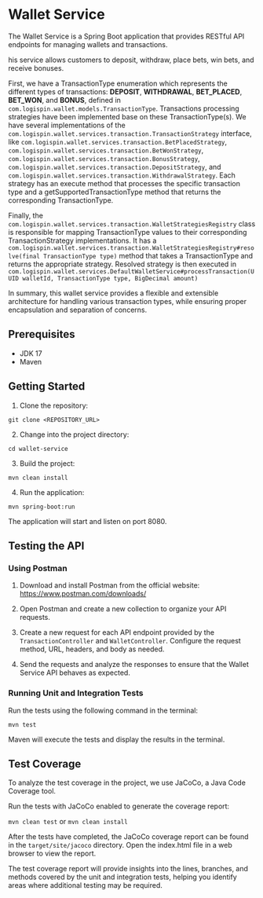 # Wallet Service

The Wallet Service is a Spring Boot application that provides RESTful API endpoints for managing wallets and transactions.

his service allows customers to deposit, withdraw, place bets, win bets, and receive bonuses.

First, we have a TransactionType enumeration which represents the different types of transactions: **DEPOSIT**, **WITHDRAWAL**, **BET_PLACED**, **BET_WON**, and **BONUS**, defined in `com.logispin.wallet.models.TransactionType`. Transactions processing strategies have been implemented base on these TransactionType(s). We have several implementations of the `com.logispin.wallet.services.transaction.TransactionStrategy` interface, like `com.logispin.wallet.services.transaction.BetPlacedStrategy`, `com.logispin.wallet.services.transaction.BetWonStrategy`, `com.logispin.wallet.services.transaction.BonusStrategy`, `com.logispin.wallet.services.transaction.DepositStrategy`, and `com.logispin.wallet.services.transaction.WithdrawalStrategy`. Each strategy has an execute method that processes the specific transaction type and a getSupportedTransactionType method that returns the corresponding TransactionType.

Finally, the `com.logispin.wallet.services.transaction.WalletStrategiesRegistry` class is responsible for mapping TransactionType values to their corresponding TransactionStrategy implementations. It has a `com.logispin.wallet.services.transaction.WalletStrategiesRegistry#resolve(final TransactionType type)` method that takes a TransactionType and returns the appropriate strategy. Resolved strategy is then executed in `com.logispin.wallet.services.DefaultWalletService#processTransaction(UUID walletId, TransactionType type, BigDecimal amount)`

In summary, this wallet service provides a flexible and extensible architecture for handling various transaction types, while ensuring proper encapsulation and separation of concerns.

## Prerequisites

- JDK 17
- Maven

## Getting Started

1. Clone the repository:

```git clone <REPOSITORY_URL>```

2. Change into the project directory:

```cd wallet-service```

3. Build the project:
   
```mvn clean install```

4. Run the application:

```mvn spring-boot:run```


The application will start and listen on port 8080.

## Testing the API

### Using Postman

1. Download and install Postman from the official website: https://www.postman.com/downloads/

2. Open Postman and create a new collection to organize your API requests.

3. Create a new request for each API endpoint provided by the `TransactionController` and `WalletController`. Configure the request method, URL, headers, and body as needed.

4. Send the requests and analyze the responses to ensure that the Wallet Service API behaves as expected.

### Running Unit and Integration Tests

Run the tests using the following command in the terminal:

```mvn test```


Maven will execute the tests and display the results in the terminal.

## Test Coverage

To analyze the test coverage in the project, we use JaCoCo, a Java Code Coverage tool.

Run the tests with JaCoCo enabled to generate the coverage report:

```mvn clean test``` or ```mvn clean install```

After the tests have completed, the JaCoCo coverage report can be found in the `target/site/jacoco` directory. Open the index.html file in a web browser to view the report.

The test coverage report will provide insights into the lines, branches, and methods covered by the unit and integration tests, helping you identify areas where additional testing may be required.



